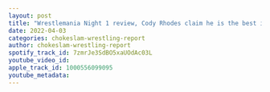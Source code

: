 ```yaml
---
layout: post
title: "Wrestlemania Night 1 review, Cody Rhodes claim he is the best in the world? AEW Dynamite & Rampage review plus Wrestling news"
date: 2022-04-03
categories: chokeslam-wrestling-report
author: chokeslam-wrestling-report
spotify_track_id: 7zmrJe3SdBO5xaUOdAc03L
youtube_video_id: 
apple_track_id: 1000556099095
youtube_metadata: 
---
```

